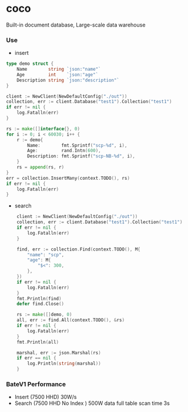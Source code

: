 # coco
Built-in document database, Large-scale data warehouse

### Use 
- insert
```go
type demo struct {
    Name        string `json:"name"`
	Age         int    `json:"age"`
	Description string `json:"description"`
}

client := NewClient(NewDefaultConfig("./out"))
collection, err := client.Database("test1").Collection("test1")
if err != nil {
    log.Fatalln(err)
}

rs := make([]interface{}, 0)
for i := 0; i < 60030; i++ {
    r := demo{
        Name:        fmt.Sprintf("scp-%d", i),
        Age:         rand.Intn(600),
        Description: fmt.Sprintf("scp-NB-%d", i),
    }
    rs = append(rs, r)
}
err = collection.InsertMany(context.TODO(), rs)
if err != nil {
    log.Fatalln(err)
}
```
- search
```go
    client := NewClient(NewDefaultConfig("./out"))
	collection, err := client.Database("test1").Collection("test1")
	if err != nil {
		log.Fatalln(err)
	}

	find, err := collection.Find(context.TODO(), M{
        "name": "scp",        
		"age": M{
			"$<": 300,
		},
	})
	if err != nil {
		log.Fatalln(err)
	}
	fmt.Println(find)
	defer find.Close()

	rs := make([]demo, 0)
	all, err := find.All(context.TODO(), &rs)
	if err != nil {
		log.Fatalln(err)
	}
	fmt.Println(all)

	marshal, err := json.Marshal(rs)
	if err == nil {
		log.Println(string(marshal))
	}
```

### BateV1 Performance
- Insert (7500 HHD)   30W/s
- Search (7500 HHD No Index )   500W data full table scan time 3s